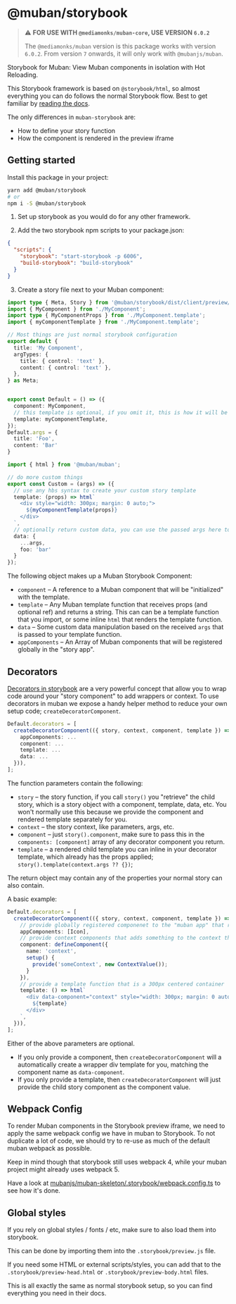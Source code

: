 # @muban/storybook

> :warning: **FOR USE WITH `@mediamonks/muban-core`, USE VERSION `6.0.2`**
>
> The `@mediamonks/muban` version is this package works with version `6.0.2`.
> From version `7` onwards, it will only work with `@mubanjs/muban`.

Storybook for Muban: View Muban components in isolation with Hot Reloading.

This Storybook framework is based on `@storybook/html`, so almost everything you can do
follows the normal Storybook flow. Best to get familiar by
[reading the docs](https://storybook.js.org/docs/html/get-started/introduction).

The only differences in `muban-storybook` are:
- How to define your story function
- How the component is rendered in the preview iframe

## Getting started

Install this package in your project:

```sh
yarn add @muban/storybook
# or
npm i -S @muban/storybook
```

1) Set up storybook as you would do for any other framework.

2) Add the two storybook npm scripts to your package.json:
```json
{
  "scripts": {
    "storybook": "start-storybook -p 6006",
    "build-storybook": "build-storybook"
  }
}
```

3) Create a story file next to your Muban component:

```ts
import type { Meta, Story } from '@muban/storybook/dist/client/preview/types-6-0';
import { MyComponent } from './MyComponent';
import type { MyComponentProps } from './MyComponent.template';
import { myComponentTemplate } from './MyComponent.template';

// Most things are just normal storybook configuration
export default {
  title: 'My Component',
  argTypes: {
    title: { control: 'text' },
    content: { control: 'text' },
  },
} as Meta;


export const Default = () => ({
  component: MyComponent,
  // this template is optional, if you omit it, this is how it will be used by default
  template: myComponentTemplate,
});
Default.args = {
  title: 'Foo',
  content: 'Bar'
}

import { html } from '@muban/muban';

// do more custom things
export const Custom = (args) => ({ 
  // use any hbs syntax to create your custom story template
  template: (props) => html`
    <div style="width: 300px; margin: 0 auto;">
      ${myComponentTemplate(props)}
    </div>
  `,
  // optionally return custom data, you can use the passed args here to modify/etc.
  data: {
    ...args,
    foo: 'bar'
  }
});
```

The following object makes up a Muban Storybook Component:

* `component` – A reference to a Muban component that will be "initialized" with the template.
* `template` – Any Muban template function that receives props (and optional ref) and returns a string.
  This can can be a template function that you import, or some inline `html` that renders the template function.
* `data` – Some custom data manipulation based on the received `args` that is passed to your template function.
* `appComponents` – An Array of Muban components that will be registered globally in the "story app".

## Decorators

[Decorators in storybook](https://storybook.js.org/docs/react/writing-stories/decorators) are a very powerful concept
that allow you to wrap code around your "story component" to add wrappers or context. To use decorators in muban we
expose a handy helper method to reduce your own setup code; `createDecoratorComponent`.

```ts
Default.decorators = [
  createDecoratorComponent(({ story, context, component, template }) => ({
    appComponents: ...
    component: ...
    template: ...
    data: ...
  })),
];
```

The function parameters contain the following:

* `story` – the story function, if you call `story()` you "retrieve" the child story,
  which is a story object with a component, template, data, etc. You won't normally use
  this because we provide the component and rendered template separately for you.
* `context` – the story context, like parameters, args, etc.
* `component` – just `story().component`, make sure to pass this in the `components: [component]`
  array of any decorator component you return.
* `template` – a rendered child template you can inline in your decorator template,
  which already has the props applied; `story().template(context.args ?? {})`;

The return object may contain any of the properties your normal story can also contain.

A basic example:
```ts
Default.decorators = [
  createDecoratorComponent(({ story, context, component, template }) => ({
    // provide globally registered componenet to the "muban app" that renders the story
    appComponents: [Icon],
    // provide context components that adds something to the context that your story components need
    component: defineComponent({
      name: 'context',
      setup() {
        provide('someContext', new ContextValue());
      }
    }),
    // provide a template function that is a 300px centered container
    template: () => html`
      <div data-component="context" style="width: 300px; margin: 0 auto;">
        ${template}
      </div>
    `,
  })),
];
```

Either of the above parameters are optional.
* If you only provide a component, then `createDecoratorComponent` will a automatically
  create a wrapper div template for you, matching the component name as `data-component`.
* If you only provide a template, then `createDecoratorComponent` will just provide the
  child story component as the component value.


## Webpack Config

To render Muban components in the Storybook preview iframe, we need to apply the same webpack config we have in muban
to Storybook. To not duplicate a lot of code, we should try to re-use as much of the default muban webpack as possible.

Keep in mind though that storybook still uses webpack 4, while your muban project might already uses webpack 5.

Have a look at [mubanjs/muban-skeleton/.storybook/webpack.config.ts](https://github.com/mubanjs/muban-skeleton/blob/main/.storybook/webpack.config.ts)
to see how it's done.

## Global styles

If you rely on global styles / fonts / etc, make sure to also load them into storybook.

This can be done by importing them into the `.storybook/preview.js` file.

If you need some HTML or external scripts/styles, you can add that to the
`.storybook/preview-head.html` or `.storybook/preview-body.html` files.

This is all exactly the same as normal storybook setup, so you can find everything you need in their docs.
